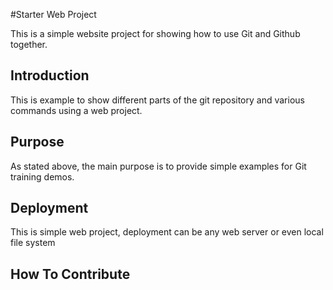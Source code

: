 #Starter Web Project

This is a simple website project for showing how to use Git and Github together.

## Introduction

This is example to show different parts of the git repository and various commands
using a web project.

## Purpose

As stated above, the main purpose is to provide simple examples for Git training demos.

## Deployment

This is simple web project, deployment can be any web server or even local file system

## How To Contribute